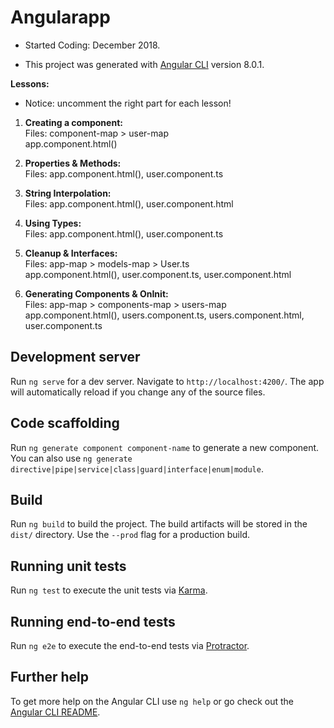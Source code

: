 # Angularapp

- Started Coding: December 2018.


- This project was generated with [Angular CLI](https://github.com/angular/angular-cli) version 8.0.1.

<b>Lessons:</b><br>
- Notice: uncomment the right part for each lesson!

1. <b>Creating a component:</b> <br>
Files: component-map > user-map <br>
app.component.html(<app-user>)

2. <b>Properties & Methods:</b> <br>
Files: app.component.html(<app-user>), user.component.ts 

3. <b>String Interpolation:</b> <br>
Files: app.component.html(<app-user>), user.component.html 

4. <b>Using Types:</b> <br>
Files: app.component.html(<app-user>), user.component.ts 

5. <b>Cleanup & Interfaces:</b> <br>
Files: app-map > models-map > User.ts <br>
app.component.html(<app-user>), user.component.ts, user.component.html

6. <b>Generating Components & OnInit:</b> <br>
Files: app-map > components-map > users-map<br>
app.component.html(<app-users>), users.component.ts, users.component.html, user.component.ts

## Development server

Run `ng serve` for a dev server. Navigate to `http://localhost:4200/`. The app will automatically reload if you change any of the source files.

## Code scaffolding

Run `ng generate component component-name` to generate a new component. You can also use `ng generate directive|pipe|service|class|guard|interface|enum|module`.

## Build

Run `ng build` to build the project. The build artifacts will be stored in the `dist/` directory. Use the `--prod` flag for a production build.

## Running unit tests

Run `ng test` to execute the unit tests via [Karma](https://karma-runner.github.io).

## Running end-to-end tests

Run `ng e2e` to execute the end-to-end tests via [Protractor](http://www.protractortest.org/).

## Further help

To get more help on the Angular CLI use `ng help` or go check out the [Angular CLI README](https://github.com/angular/angular-cli/blob/master/README.md).
